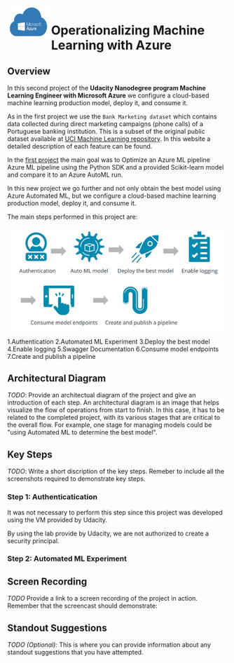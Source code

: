 <img align="left" width="100" height="75" src="https://github.com/dpbac/Optimizing-an-ML-Pipeline-in-Azure/blob/master/images/microsoft-azure-640x401.png">

# Operationalizing Machine Learning with Azure

## Overview

In this second project of the **Udacity Nanodegree program Machine Learning Engineer with Microsoft Azure** we configure a cloud-based machine learning production model, 
deploy it, and consume it.

As in the first project we use the `Bank Marketing dataset` which contains data collected during direct marketing campaigns (phone calls) of a Portuguese banking institution. 
This is a subset of the original public dataset available at [UCI Machine Learning repository]( https://archive.ics.uci.edu/ml/datasets/Bank+Marketing). In this website a detailed 
description of each feature can be found.

In the [first project]( https://github.com/dpbac/Optimizing-an-ML-Pipeline-in-Azure) the main goal was to Optimize an Azure ML pipeline Azure ML pipeline using the Python SDK and a 
provided Scikit-learn model and compare it to an Azure AutoML run.

In this new project we go further and not only obtain the best model using Azure Automated ML, but we configure a cloud-based machine learning production model, deploy it, 
and consume it.

The main steps performed in this project are:

![](https://github.com/dpbac/Operationalizing-Machine-Learning-with-Azure/blob/master/images/main_steps.JPG)

1.Authentication
2.Automated ML Experiment
3.Deploy the best model
4.Enable logging
5.Swagger Documentation
6.Consume model endpoints
7.Create and publish a pipeline





## Architectural Diagram
*TODO*: Provide an architectual diagram of the project and give an introduction of each step. 
An architectural diagram is an image that helps visualize the flow of operations from start to finish. 
In this case, it has to be related to the completed project, with its various stages that are critical to the overall flow. 
For example, one stage for managing models could be "using Automated ML to determine the best model". 



## Key Steps
*TODO*: Write a short discription of the key steps. Remeber to include all the screenshots required to demonstrate key steps. 

### Step 1: Authenticatication

It was not necessary to perform this step since this project was developed using the VM provided by Udacity. 

By using the lab provide by Udacity, we are not authorized to create a security principal.

### Step 2: Automated ML Experiment





## Screen Recording
*TODO* Provide a link to a screen recording of the project in action. Remember that the screencast should demonstrate:

## Standout Suggestions
*TODO (Optional):* This is where you can provide information about any standout suggestions that you have attempted.
